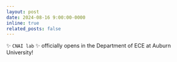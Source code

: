 ```yaml
---
layout: post
date: 2024-08-16 9:00:00-0000
inline: true
related_posts: false
---
```


:sparkles: `CNAI lab` :sparkles: officially opens in the Department of ECE at Auburn University!
